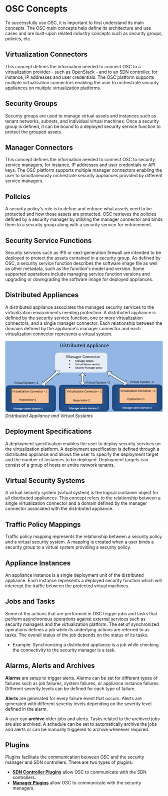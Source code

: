 # OSC Concepts

To successfully use OSC, it is important to first understand its main concepts. The OSC main concepts help define its architecture and use cases and are built-upon related industry concepts such as security groups, policies, etc.  

## Virtualization Connectors
This concept defines the information needed to connect OSC to a virtualization provider - such as OpenStack - and to an SDN controller, for instance, IP addresses and user credentials. The OSC platform supports multiple virtualization connectors enabling the user to orchestrate security appliances on multiple virtualization platforms.  

## Security Groups
Security groups are used to manage virtual assets and instances such as tenant networks, subnets, and individual virtual machines.  Once a security group is defined, it can be bound to a deployed security service function to protect the grouped assets.  

## Manager Connectors
This concept defines the information needed to connect OSC to security service managers, for instance, IP addresses and user credentials or API keys. The OSC platform supports multiple manager connectors enabling the user to simultaneously orchestrate security appliances provided by different service managers.  

## Policies
A security policy's role is to define and enforce what assets need to be protected and how those assets are protected. OSC retrieves the policies defined by a security manager by utilizing the manager connector and binds them to a security group along with a security service for enforcement.  

## Security Service Functions
Security services such as IPS or next-generation firewall are intended to be deployed to protect the assets contained in a security group. As defined by OSC, a security service function describes the software image file as well as other metadata, such as the function's model and version. Some supported operations include managing service function versions and upgrading or downgrading the software image for deployed appliances.  

## Distributed Appliances
A distributed appliance associates the managed security services to the virtualization environments needing protection. A distributed appliance is defined by the security service function, one or more virtualization connectors, and a single manager connector. Each relationship between the domains defined by the appliance's manager connector and each virtualization connector represents a [virtual system](#virtual-security-systems).  

![Distributed Appliance](images/distributed_appliance.png)  
*Distributed Appliance and Virtual Systems*  

## Deployment Specifications
A deployment specification enables the user to deploy security services on the virtualization platform. A deployment specification is defined through a distributed appliance and allows the user to specify the deployment target and the number of instances to be deployed. Deployment targets can consist of a group of hosts or entire network tenants.  

## Virtual Security Systems
A virtual security system (virtual system) is the logical container object for all distributed appliances. This concept refers to the relationship between a single virtualization connector and a domain defined by the manager connector associated with the distributed appliance.  

## Traffic Policy Mappings
Traffic policy mapping represents the relationship between a security policy and a virtual security system. A mapping is created when a user binds a security group to a virtual system providing a security policy.  

## Appliance Instances
An appliance instance is a single deployment unit of the distributed appliance. Each instance represents a deployed security function which will intercept the traffic between the protected virtual machines.  

## Jobs and Tasks
Some of the actions that are performed in OSC trigger jobs and tasks that perform asynchronous operations against external services such as security managers and the virtualization platform. The set of synchronized operations defines a job while its underlying actions are referred to as tasks. The overall status of the job depends on the status of its tasks.
* Example: Synchronizing a distributed appliance is a job while checking the connectivity to the security manager is a task.  

## Alarms, Alerts and Archives
**Alarms** are setup to trigger alerts. Alarms can be set for different types of failures such as job failures, system failures, or appliance instance failures. Different severity levels can be defined for each type of failure.  

**Alerts** are generated for every failure event that occurs. Alerts are generated with different severity levels depending on the severity level defined in the alarm.  

A user can **archive** older jobs and alerts. Tasks related to the archived jobs are also archived. A schedule can be set to automatically archive the jobs and alerts or can be manually triggered to archive whenever required.  

## Plugins
Plugins facilitate the communication between OSC and the security manager and SDN controllers. There are two types of plugins:
* **[SDN Controller Plugins](/plugins/sdn_controller_plugin.md)** allow OSC to communicate with the SDN controllers.
* **[Manager Plugins](/plugins/security_mgr_plugin.md)** allow OSC to communicate with the security managers.  
